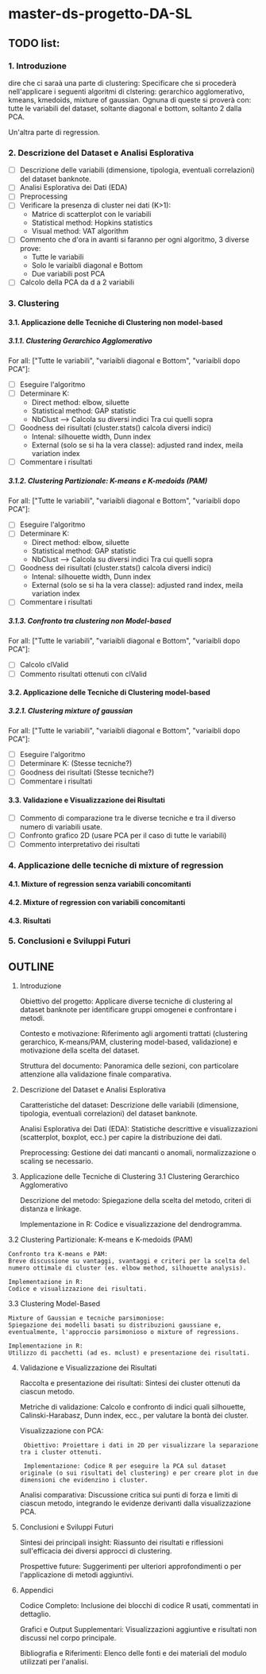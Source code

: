 # master-ds-progetto-DA-SL

## TODO list:

### 1. Introduzione

dire che ci saraà una parte di clustering:
Specificare che si procederà nell'applicare i seguenti algoritmi di clstering: gerarchico agglomerativo, kmeans, kmedoids, mixture of gaussian.
Ognuna di queste si proverà con: tutte le variabili del dataset, soltante diagonal e bottom, soltanto 2 dalla PCA.

Un'altra parte di regression.

### 2. Descrizione del Dataset e Analisi Esplorativa

- [ ] Descrizione delle variabili (dimensione, tipologia, eventuali correlazioni) del dataset banknote.
- [ ] Analisi Esplorativa dei Dati (EDA)
- [ ] Preprocessing
- [ ] Verificare la presenza di cluster nei dati (K>1):
    * Matrice di scatterplot con le variabili
    * Statistical method: Hopkins statistics
    * Visual method: VAT algorithm
- [ ] Commento che d'ora in avanti si faranno per ogni algoritmo, 3 diverse prove:
    - Tutte le variabili
    - Solo le variaibli diagonal e Bottom
    - Due variabili post PCA
- [ ] Calcolo della PCA da d a 2 variabili

### 3. Clustering

#### 3.1. Applicazione delle Tecniche di Clustering non model-based

##### 3.1.1. Clustering Gerarchico Agglomerativo

For all: ["Tutte le variabili", "variaibli diagonal e Bottom", "variaibli dopo PCA"]:

- [ ] Eseguire l'algoritmo
- [ ] Determinare K:
    * Direct method: elbow, siluette
    * Statistical method: GAP statistic
    * NbClust --> Calcola su diversi indici Tra cui quelli sopra
- [ ] Goodness dei risultati (cluster.stats() calcola diversi indici)
    * Intenal: silhouette width, Dunn index
    * External (solo se si ha la vera classe): adjusted rand index, meila variation index
- [ ] Commentare i risultati

##### 3.1.2. Clustering Partizionale: K-means e K-medoids (PAM)

For all: ["Tutte le variabili", "variaibli diagonal e Bottom", "variaibli dopo PCA"]:

- [ ] Eseguire l'algoritmo
- [ ] Determinare K:
    * Direct method: elbow, siluette
    * Statistical method: GAP statistic
    * NbClust --> Calcola su diversi indici Tra cui quelli sopra
- [ ] Goodness dei risultati (cluster.stats() calcola diversi indici)
    * Intenal: silhouette width, Dunn index
    * External (solo se si ha la vera classe): adjusted rand index, meila variation index
- [ ] Commentare i risultati

##### 3.1.3. Confronto tra clustering non Model-based

For all: ["Tutte le variabili", "variaibli diagonal e Bottom", "variaibli dopo PCA"]:

- [ ] Calcolo clValid
- [ ] Commento risultati ottenuti con clValid

#### 3.2. Applicazione delle Tecniche di Clustering model-based

##### 3.2.1. Clustering mixture of gaussian

For all: ["Tutte le variabili", "variaibli diagonal e Bottom", "variaibli dopo PCA"]:

- [ ] Eseguire l'algoritmo
- [ ] Determinare K: (Stesse tecniche?)
- [ ] Goodness dei risultati (Stesse tecniche?)
- [ ] Commentare i risultati

#### 3.3. Validazione e Visualizzazione dei Risultati

- [ ] Commento di comparazione tra le diverse tecniche e tra il diverso numero di variabili usate.
- [ ] Confronto grafico 2D (usare PCA per il caso di tutte le variabili)
- [ ] Commento interpretativo dei risultati

### 4. Applicazione delle tecniche di mixture of regression

#### 4.1. Mixture of regression senza variabili concomitanti

#### 4.2. Mixture of regression con variabili concomitanti

#### 4.3. Risultati

### 5. Conclusioni e Sviluppi Futuri










## OUTLINE


1. Introduzione

    Obiettivo del progetto:
    Applicare diverse tecniche di clustering al dataset banknote per identificare gruppi omogenei e confrontare i metodi.

    Contesto e motivazione:
    Riferimento agli argomenti trattati (clustering gerarchico, K-means/PAM, clustering model-based, validazione) e motivazione della scelta del dataset.

    Struttura del documento:
    Panoramica delle sezioni, con particolare attenzione alla validazione finale comparativa.

2. Descrizione del Dataset e Analisi Esplorativa

    Caratteristiche del dataset:
    Descrizione delle variabili (dimensione, tipologia, eventuali correlazioni) del dataset banknote.

    Analisi Esplorativa dei Dati (EDA):
    Statistiche descrittive e visualizzazioni (scatterplot, boxplot, ecc.) per capire la distribuzione dei dati.

    Preprocessing:
    Gestione dei dati mancanti o anomali, normalizzazione o scaling se necessario.

3. Applicazione delle Tecniche di Clustering
3.1 Clustering Gerarchico Agglomerativo

    Descrizione del metodo:
    Spiegazione della scelta del metodo, criteri di distanza e linkage.

    Implementazione in R:
    Codice e visualizzazione del dendrogramma.

3.2 Clustering Partizionale: K-means e K-medoids (PAM)

    Confronto tra K-means e PAM:
    Breve discussione su vantaggi, svantaggi e criteri per la scelta del numero ottimale di cluster (es. elbow method, silhouette analysis).

    Implementazione in R:
    Codice e visualizzazione dei risultati.

3.3 Clustering Model-Based

    Mixture of Gaussian e tecniche parsimoniose:
    Spiegazione dei modelli basati su distribuzioni gaussiane e, eventualmente, l'approccio parsimonioso o mixture of regressions.

    Implementazione in R:
    Utilizzo di pacchetti (ad es. mclust) e presentazione dei risultati.

4. Validazione e Visualizzazione dei Risultati

    Raccolta e presentazione dei risultati:
    Sintesi dei cluster ottenuti da ciascun metodo.

    Metriche di validazione:
    Calcolo e confronto di indici quali silhouette, Calinski-Harabasz, Dunn index, ecc., per valutare la bontà dei cluster.

    Visualizzazione con PCA:

        Obiettivo: Proiettare i dati in 2D per visualizzare la separazione tra i cluster ottenuti.

        Implementazione: Codice R per eseguire la PCA sul dataset originale (o sui risultati del clustering) e per creare plot in due dimensioni che evidenzino i cluster.

    Analisi comparativa:
    Discussione critica sui punti di forza e limiti di ciascun metodo, integrando le evidenze derivanti dalla visualizzazione PCA.

5. Conclusioni e Sviluppi Futuri

    Sintesi dei principali insight:
    Riassunto dei risultati e riflessioni sull'efficacia dei diversi approcci di clustering.

    Prospettive future:
    Suggerimenti per ulteriori approfondimenti o per l'applicazione di metodi aggiuntivi.

6. Appendici

    Codice Completo:
    Inclusione dei blocchi di codice R usati, commentati in dettaglio.

    Grafici e Output Supplementari:
    Visualizzazioni aggiuntive e risultati non discussi nel corpo principale.

    Bibliografia e Riferimenti:
    Elenco delle fonti e dei materiali del modulo utilizzati per l'analisi.
